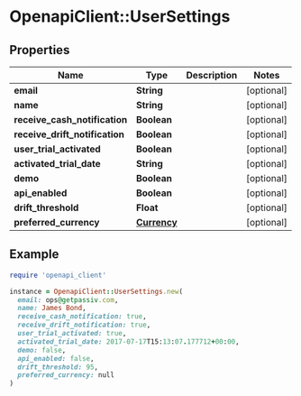 # OpenapiClient::UserSettings

## Properties

| Name | Type | Description | Notes |
| ---- | ---- | ----------- | ----- |
| **email** | **String** |  | [optional] |
| **name** | **String** |  | [optional] |
| **receive_cash_notification** | **Boolean** |  | [optional] |
| **receive_drift_notification** | **Boolean** |  | [optional] |
| **user_trial_activated** | **Boolean** |  | [optional] |
| **activated_trial_date** | **String** |  | [optional] |
| **demo** | **Boolean** |  | [optional] |
| **api_enabled** | **Boolean** |  | [optional] |
| **drift_threshold** | **Float** |  | [optional] |
| **preferred_currency** | [**Currency**](Currency.md) |  | [optional] |

## Example

```ruby
require 'openapi_client'

instance = OpenapiClient::UserSettings.new(
  email: ops@getpassiv.com,
  name: James Bond,
  receive_cash_notification: true,
  receive_drift_notification: true,
  user_trial_activated: true,
  activated_trial_date: 2017-07-17T15:13:07.177712+00:00,
  demo: false,
  api_enabled: false,
  drift_threshold: 95,
  preferred_currency: null
)
```

